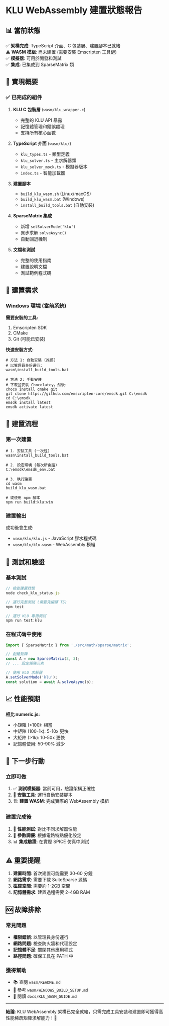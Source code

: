 # KLU WebAssembly 建置狀態報告

## 📊 當前狀態

✅ **架構完成**: TypeScript 介面、C 包裝層、建置腳本已就緒  
⚠️ **WASM 模組**: 尚未建置 (需要安裝 Emscripten 工具鏈)  
✅ **模擬器**: 可用於開發和測試  
✅ **集成**: 已集成到 SparseMatrix 類  

## 🎯 實現概要

### ✅ 已完成的組件

1. **KLU C 包裝層** (`wasm/klu_wrapper.c`)
   - 完整的 KLU API 暴露
   - 記憶體管理和錯誤處理
   - 支持所有核心函數

2. **TypeScript 介面** (`wasm/klu/`)
   - `klu_types.ts` - 類型定義
   - `klu_solver.ts` - 主求解器類
   - `klu_solver_mock.ts` - 模擬器版本
   - `index.ts` - 智能加載器

3. **建置腳本**
   - `build_klu_wasm.sh` (Linux/macOS)
   - `build_klu_wasm.bat` (Windows)
   - `install_build_tools.bat` (自動安裝)

4. **SparseMatrix 集成**
   - 新增 `setSolverMode('klu')` 
   - 異步求解 `solveAsync()`
   - 自動回退機制

5. **文檔和測試**
   - 完整的使用指南
   - 建置說明文檔
   - 測試範例程式碼

## 🔧 建置需求

### Windows 環境 (當前系統)

**需要安裝的工具:**
1. Emscripten SDK
2. CMake 
3. Git (可能已安裝)

**快速安裝方式:**
```batch
# 方法 1: 自動安裝 (推薦)
# 以管理員身份運行:
wasm\install_build_tools.bat

# 方法 2: 手動安裝
# 下載並安裝 Chocolatey，然後:
choco install cmake git
git clone https://github.com/emscripten-core/emsdk.git C:\emsdk
cd C:\emsdk
emsdk install latest
emsdk activate latest
```

## 🚀 建置流程

### 第一次建置
```batch
# 1. 安裝工具 (一次性)
wasm\install_build_tools.bat

# 2. 設定環境 (每次新會話)
C:\emsdk\emsdk_env.bat

# 3. 執行建置
cd wasm
build_klu_wasm.bat

# 或使用 npm 腳本
npm run build:klu:win
```

### 建置輸出
成功後會生成:
- `wasm/klu/klu.js` - JavaScript 膠水程式碼
- `wasm/klu/klu.wasm` - WebAssembly 模組

## 🧪 測試和驗證

### 基本測試
```javascript
// 檢查建置狀態
node check_klu_status.js

// 運行完整測試 (需要先編譯 TS)
npm test

// 運行 KLU 專用測試
npm run test:klu
```

### 在程式碼中使用
```typescript
import { SparseMatrix } from './src/math/sparse/matrix';

// 創建矩陣
const A = new SparseMatrix(3, 3);
// ... 設定矩陣元素

// 使用 KLU 求解器
A.setSolverMode('klu');
const solution = await A.solveAsync(b);
```

## 📈 性能預期

**相比 numeric.js:**
- 小矩陣 (<100): 相當
- 中矩陣 (100-1k): 5-10x 更快
- 大矩陣 (>1k): 10-50x 更快
- 記憶體使用: 50-90% 減少

## 🎯 下一步行動

### 立即可做
1. ✅ **測試模擬器**: 當前可用，驗證架構正確性
2. 🔧 **安裝工具**: 運行自動安裝腳本
3. 🏗️ **建置 WASM**: 完成實際的 WebAssembly 模組

### 建置完成後
1. 🧪 **性能測試**: 對比不同求解器性能
2. 🔧 **參數調優**: 根據電路特點優化設定
3. 📊 **集成驗證**: 在實際 SPICE 仿真中測試

## ⚠️ 重要提醒

1. **建置時間**: 首次建置可能需要 30-60 分鐘
2. **網路需求**: 需要下載 SuiteSparse 源碼
3. **磁碟空間**: 需要約 1-2GB 空間
4. **記憶體需求**: 建置過程需要 2-4GB RAM

## 🆘 故障排除

### 常見問題
- **權限錯誤**: 以管理員身份運行
- **網路問題**: 檢查防火牆和代理設定  
- **記憶體不足**: 關閉其他應用程式
- **路徑問題**: 確保工具在 PATH 中

### 獲得幫助
- 📚 查閱 `wasm/README.md`
- 🔧 參考 `wasm/WINDOWS_BUILD_SETUP.md`
- 📖 閱讀 `docs/KLU_WASM_GUIDE.md`

---

**結論**: KLU WebAssembly 架構已完全就緒，只需完成工具安裝和建置即可獲得高性能稀疏矩陣求解能力！🎉